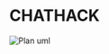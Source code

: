 ﻿# CHATHACK

![Plan uml](https://www.plantuml.com/plantuml/img/ZLNRSfim47skls8VtIdX0pePDxvWrrFNPB0dxLj65elD12GgYRGPD__UHSWOZDkK1rYTtJrxayITDaoPCiy6WuBn9xP7I9HV5fZx0erlUE4BANQPv4-fsCDn0FJmZ6aD6rJFgAO7PZwJfrDLpuTdcSQGiLBmm_2zXLy7htyFe935g1m1YZA7UoKvQhqnp9IwnJmBru4N1VFbQkK5KHH6ZhnwsrSg3Ag4SOIeJMgpwf8MzShbPmtcYkK8UpHjqDQYK3TeArgNyUPcvA9QfKkWGhkTEliBQH0oJ0p8v6J_4RwbMGPfNcIO8vK3UMbIMa3T9lslJYQsWkD5A-OjrDOqUJ4uAPE4mktifrNmaJQ4IVchwmQdg0QjlCZaZcN36JEi5Y5knF_n3vIIohfRoNfRgTVNS-gLTIlpXjpYDNSbRl6N6MwCghQe8VbAEXSUhXWQdOYPYiC25Tb90RBWCaOFTjGZq0OB3nnneR6CPRFCQV8qWxT3rNM_4KdXZnArcHBIQqTzt4vrml6goetakh9kU5zdv_AGwjJ8pb6vtG95GX7NxgEkuSy3Yk6q8hZzrDXjHs1U2YfdJiU-gezqcZQdWgq7PpDBD8Aa5Bs3nrbMxovg1iUKJaol4_Pow7VodFaqNA-3xyjmxJNGOXLEngl7hy5cCru47ZIA-sZvCDu6ZsUVlkxaDNZNHkd-gOWiDWlQ_XOQJx-SnAkNL5skxtUkYsQyllzxP5SDx4RRLzHZxUEMkpsoYx0zLR-bbPdbfDlcZYP7VuW_)
